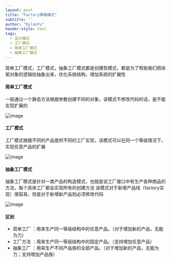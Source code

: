 ```yaml
---
layout: post
title: "Factory策略模式"
subtitle: ''
author: "DylanYu"
header-style: text
tags:
  - 设计模式
  - 工厂模式
  - 简单工厂模式
  - 抽象工厂模式
---
```


简单工厂模式，工厂模式，抽象工厂模式都是创建型模式，都是为了帮助我们把床架对象的逻辑给抽象出来，优化系统结构，增加系统的扩展性

#### 简单工厂模式
一般通过一个静态方法根据参数创建不同的对象，该模式不修改代码的话，是不能实现扩展的

![image](https://dylanblog.github.io/img/in-post/2018-11-23-golf-factory-simple-factory.jpg)

#### 工厂模式
工厂模式根据不同的产品提供不同的工厂实现，该模式可以在同一个等级情况下，实现任意产品的扩展

![image](https://dylanblog.github.io/img/in-post/2018-11-23-golf-factory-factory-method.jpg)

#### 抽象工厂模式
抽象工厂模式是针对一类产品的构造模式，也就是说工厂接口中有生产各种商品的方法，每个具体工厂都会实现所有的创建方法
该模式对于新增产品线（factory实现）很容易，但是对于新增新产品则必须修改代码

![image](https://dylanblog.github.io/img/in-post/2018-11-23-golf-factory-abstract-factory.jpg)

#### 区别

- 简单工厂 ：用来生产同一等级结构中的任意产品。（对于增加新的产品，无能为力）
- 工厂方法 ：用来生产同一等级结构中的固定产品。（支持增加任意产品）
- 抽象工厂 ：用来生产不同产品族的全部产品。（对于增加新的产品，无能为力；支持增加产品族）